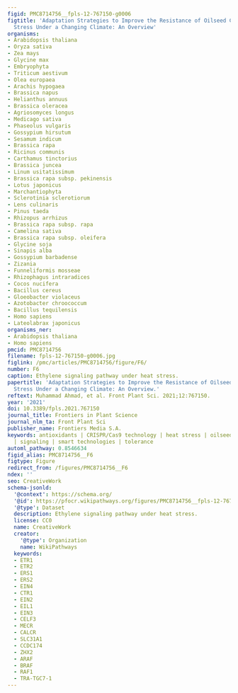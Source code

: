```yaml
---
figid: PMC8714756__fpls-12-767150-g0006
figtitle: 'Adaptation Strategies to Improve the Resistance of Oilseed Crops to Heat
  Stress Under a Changing Climate: An Overview'
organisms:
- Arabidopsis thaliana
- Oryza sativa
- Zea mays
- Glycine max
- Embryophyta
- Triticum aestivum
- Olea europaea
- Arachis hypogaea
- Brassica napus
- Helianthus annuus
- Brassica oleracea
- Agriosomyces longus
- Medicago sativa
- Phaseolus vulgaris
- Gossypium hirsutum
- Sesamum indicum
- Brassica rapa
- Ricinus communis
- Carthamus tinctorius
- Brassica juncea
- Linum usitatissimum
- Brassica rapa subsp. pekinensis
- Lotus japonicus
- Marchantiophyta
- Sclerotinia sclerotiorum
- Lens culinaris
- Pinus taeda
- Rhizopus arrhizus
- Brassica rapa subsp. rapa
- Camelina sativa
- Brassica rapa subsp. oleifera
- Glycine soja
- Sinapis alba
- Gossypium barbadense
- Zizania
- Funneliformis mosseae
- Rhizophagus intraradices
- Cocos nucifera
- Bacillus cereus
- Gloeobacter violaceus
- Azotobacter chroococcum
- Bacillus tequilensis
- Homo sapiens
- Lateolabrax japonicus
organisms_ner:
- Arabidopsis thaliana
- Homo sapiens
pmcid: PMC8714756
filename: fpls-12-767150-g0006.jpg
figlink: /pmc/articles/PMC8714756/figure/F6/
number: F6
caption: Ethylene signaling pathway under heat stress.
papertitle: 'Adaptation Strategies to Improve the Resistance of Oilseed Crops to Heat
  Stress Under a Changing Climate: An Overview.'
reftext: Muhammad Ahmad, et al. Front Plant Sci. 2021;12:767150.
year: '2021'
doi: 10.3389/fpls.2021.767150
journal_title: Frontiers in Plant Science
journal_nlm_ta: Front Plant Sci
publisher_name: Frontiers Media S.A.
keywords: antioxidants | CRISPR/Cas9 technology | heat stress | oilseeds | omics technology
  | signaling | smart technologies | tolerance
automl_pathway: 0.8546634
figid_alias: PMC8714756__F6
figtype: Figure
redirect_from: /figures/PMC8714756__F6
ndex: ''
seo: CreativeWork
schema-jsonld:
  '@context': https://schema.org/
  '@id': https://pfocr.wikipathways.org/figures/PMC8714756__fpls-12-767150-g0006.html
  '@type': Dataset
  description: Ethylene signaling pathway under heat stress.
  license: CC0
  name: CreativeWork
  creator:
    '@type': Organization
    name: WikiPathways
  keywords:
  - ETR1
  - ETR2
  - ERS1
  - ERS2
  - EIN4
  - CTR1
  - EIN2
  - EIL1
  - EIN3
  - CELF3
  - MECR
  - CALCR
  - SLC31A1
  - CCDC174
  - ZHX2
  - ARAF
  - BRAF
  - RAF1
  - TRA-TGC7-1
---
```

